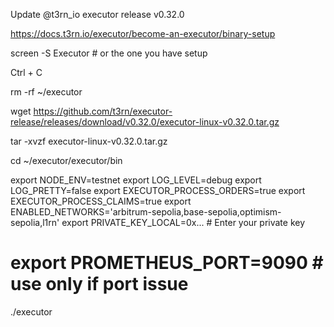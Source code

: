 Update @t3rn_io executor release v0.32.0

https://docs.t3rn.io/executor/become-an-executor/binary-setup

screen -S Executor # or the one you have setup

Ctrl + C

rm -rf ~/executor

wget https://github.com/t3rn/executor-release/releases/download/v0.32.0/executor-linux-v0.32.0.tar.gz

tar -xvzf executor-linux-v0.32.0.tar.gz

cd ~/executor/executor/bin

export NODE_ENV=testnet
export LOG_LEVEL=debug
export LOG_PRETTY=false
export EXECUTOR_PROCESS_ORDERS=true
export EXECUTOR_PROCESS_CLAIMS=true
export ENABLED_NETWORKS='arbitrum-sepolia,base-sepolia,optimism-sepolia,l1rn'
export PRIVATE_KEY_LOCAL=0x... # Enter your private key
# export PROMETHEUS_PORT=9090 # use only if port issue

./executor
